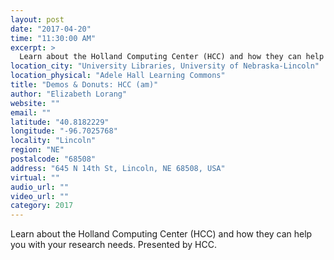 ```yaml
---
layout: post
date: "2017-04-20"
time: "11:30:00 AM"
excerpt: >
  Learn about the Holland Computing Center (HCC) and how they can help you with your research needs. Presented by HCC...
location_city: "University Libraries, University of Nebraska-Lincoln"
location_physical: "Adele Hall Learning Commons"
title: "Demos & Donuts: HCC (am)"
author: "Elizabeth Lorang"
website: ""
email: ""
latitude: "40.8182229"
longitude: "-96.7025768"
locality: "Lincoln"
region: "NE"
postalcode: "68508"
address: "645 N 14th St, Lincoln, NE 68508, USA"
virtual: ""
audio_url: ""
video_url: ""
category: 2017
---
```


Learn about the Holland Computing Center (HCC) and how they can help you with your research needs. Presented by HCC.
